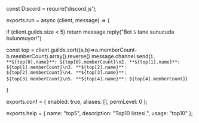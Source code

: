 const Discord = require('discord.js');

exports.run = async (client, message) => {
 
  if (client.guilds.size < 5) return message.reply("Bot `5` tane sunucuda bulunmuyor!")
  
const top = client.guilds.sort((a,b)=>a.memberCount-b.memberCount).array().reverse()
message.channel.send(`1. **${top[0].name}**: ${top[0].memberCount}\n2. **${top[1].name}**: ${top[1].memberCount}\n3. **${top[2].name}**: ${top[2].memberCount}\n4. **${top[3].name}**: ${top[3].memberCount}\n5. **${top[4].name}**: ${top[4].memberCount}`)
  
}

exports.conf = {
enabled: true,
aliases: [],
permLevel: 0
};

exports.help = {
name: "top5",
description: "Top10 listesi.",
usage: "top10"
};